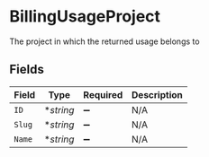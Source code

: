# BillingUsageProject

The project in which the returned usage belongs to


## Fields

| Field              | Type               | Required           | Description        |
| ------------------ | ------------------ | ------------------ | ------------------ |
| `ID`               | **string*          | :heavy_minus_sign: | N/A                |
| `Slug`             | **string*          | :heavy_minus_sign: | N/A                |
| `Name`             | **string*          | :heavy_minus_sign: | N/A                |